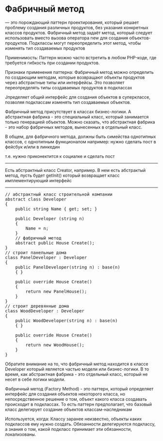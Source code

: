 # Фабричный метод 
— это порождающий паттерн проектирования, который решает проблему создания различных продуктов, без указания конкретных классов продуктов.
Фабричный метод задаёт метод, который следует использовать вместо вызова оператора new для создания объектов-продуктов. Подклассы могут переопределить этот метод, чтобы изменять тип создаваемых продуктов

Применимость: Паттерн можно часто встретить в любом PHP-коде, где требуется гибкость при создании продуктов.

Признаки применения паттерна: Фабричный метод можно определить по создающим методам, которые возвращают объекты продуктов через абстрактные типы или интерфейсы. Это позволяет переопределять типы создаваемых продуктов в подклассах

Jпределяет общий интерфейс для создания объектов в суперклассе, позволяя подклассам изменять тип создаваемых объектов.

Фабричный метод присутствует в классах бизнес-логики.
А абстрактная фабрика - это специальный класс, который занимается только генерацией объектов.
Можно сказать, что абстрактная фабрика - это набор фабричных методов, вынесенных в отдельный класс.

В общем, для фабричного метода, должны быть симейства однотипных классов, с однотипным функционалом
например: нужно сделать пост в фейсбук и/или в линкедин

т.е. нужно приконектится к социалке и сделать пост

------------

Есть абстрактный класс Creator, например. В нем есть абстрактый метод, пусть будет getInit() который возвращает класс имплементирующий интерфейс

-------------
<pre>
// абстрактный класс строительной компании
abstract class Developer
{
    public string Name { get; set; }
 
    public Developer (string n)
    { 
        Name = n; 
    }
    // фабричный метод
    abstract public House Create();
}
// строит панельные дома
class PanelDeveloper : Developer
{
    public PanelDeveloper(string n) : base(n)
    { }
 
    public override House Create()
    {
        return new PanelHouse();
    }
}
// строит деревянные дома
class WoodDeveloper : Developer
{ 
    public WoodDeveloper(string n) : base(n)
    { }
 
    public override House Create()
    {
        return new WoodHouse();
    }
}
</pre>

Обратите внимание на то, что фабричный метод находится в классе Developer который является частью модели или бизнес-логики.
В то время, как абстрактная фабрика - это отдельный класс, который не несет в себе логики модели.

Фабричный метод (Factory Method) - это паттерн, который определяет интерфейс для создания объектов некоторого класса, но непосредственное решение о том, объект какого класса создавать происходит в подклассах. То есть паттерн предполагает, что базовый класс делегирует создание объектов классам-наследникам


Используется, когда: Классу заранее неизвестно, объекты каких подклассов ему нужно создать. Обязанности делегируются подклассу, а знания о том, какой подкласс принимает эти обязанности, локализованы.

